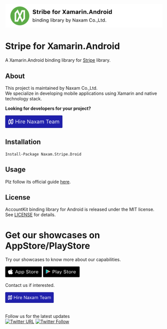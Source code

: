 <img src="./art/repo_header.png" alt="AccountKit for Xamarin.Android" width="728" />

# Stripe for Xamarin.Android
A Xamarin.Android binding library for [Stripe](https://github.com/stripe/stripe-android) library.

## About
This project is maintained by Naxam Co.,Ltd.<br>
We specialize in developing mobile applications using Xamarin and native technology stack.<br>

**Looking for developers for your project?**<br>

<a href="mailto:tuyen@naxam.net"> 
<img src="https://github.com/NAXAM/naxam.github.io/blob/master/assets/img/hire_button.png?raw=true" height="40"></a> <br>

## Installation

```
Install-Package Naxam.Stripe.Droid
```

## Usage

Plz follow its official guide [here](https://stripe.com/docs).

## License

AccountKit binding library for Android is released under the MIT license.
See [LICENSE](./LICENSE) for details.

# Get our showcases on AppStore/PlayStore
Try our showcases to know more about our capabilities. 

<a href="https://itunes.apple.com/us/developer/tuyen-vu/id1255432728/" > 
<img src="https://github.com/NAXAM/imagepicker-android-binding/raw/master/art/apple_store.png" width="117" height="34"></a>

<a href="https://play.google.com/store/apps/developer?id=NAXAM+CO.,+LTD" > 
<img src="https://github.com/NAXAM/imagepicker-android-binding/raw/master/art/google_store.png" width="117" height="34"></a>

Contact us if interested.

<a href="mailto:tuyen@naxam.net"> 
<img src="https://github.com/NAXAM/naxam.github.io/blob/master/assets/img/hire_button.png" height="34"></a> <br>
<br>

Follow us for the latest updates<br>[![Twitter URL](https://img.shields.io/twitter/url/http/shields.io.svg?style=social)](https://twitter.com/intent/tweet?text=https://github.com/naxam/stripe-android-binding)
[![Twitter Follow](https://img.shields.io/twitter/follow/naxamco.svg?style=social)](https://twitter.com/naxamco)
